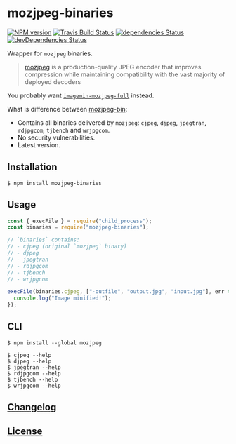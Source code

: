 # mozjpeg-binaries

[![NPM version](https://img.shields.io/npm/v/mozjpeg-binaries.svg)](https://www.npmjs.org/package/mozjpeg-binaries)
[![Travis Build Status](https://img.shields.io/travis/itgalaxy/mozjpeg-binaries/master.svg?label=build)](https://travis-ci.org/itgalaxy/mozjpeg-binaries)
[![dependencies Status](https://david-dm.org/itgalaxy/mozjpeg-binaries/status.svg)](https://david-dm.org/itgalaxy/mozjpeg-binaries)
[![devDependencies Status](https://david-dm.org/itgalaxy/mozjpeg-binaries/dev-status.svg)](https://david-dm.org/itgalaxy/mozjpeg-binaries?type=dev)

Wrapper for `mozjpeg` binaries.

> [mozjpeg](https://github.com/mozilla/mozjpeg) is a production-quality JPEG encoder that improves compression while maintaining compatibility with the vast majority of deployed decoders

You probably want [`imagemin-mozjpeg-full`](https://github.com/itgalaxy/imagemin-mozjpeg-full) instead.

What is difference between [mozjpeg-bin](https://github.com/imagemin/mozjpeg-bin/):

- Contains all binaries delivered by `mozjpeg`: `cjpeg`, `djpeg`, `jpegtran`, `rdjpgcom`, `tjbench` and `wrjpgcom`.
- No security vulnerabilities.
- Latest version.

## Installation

```shell
$ npm install mozjpeg-binaries
```

## Usage

```js
const { execFile } = require("child_process");
const binaries = require("mozjpeg-binaries");

// `binaries` contains:
// - cjpeg (original `mozjpeg` binary)
// - djpeg
// - jpegtran
// - rdjpgcom
// - tjbench
// - wrjpgcom

execFile(binaries.cjpeg, ["-outfile", "output.jpg", "input.jpg"], err => {
  console.log("Image minified!");
});
```

## CLI

```shell
$ npm install --global mozjpeg
```

```shell
$ cjpeg --help
$ djpeg --help
$ jpegtran --help
$ rdjpgcom --help
$ tjbench --help
$ wrjpgcom --help
```

## [Changelog](CHANGELOG.md)

## [License](LICENSE)
